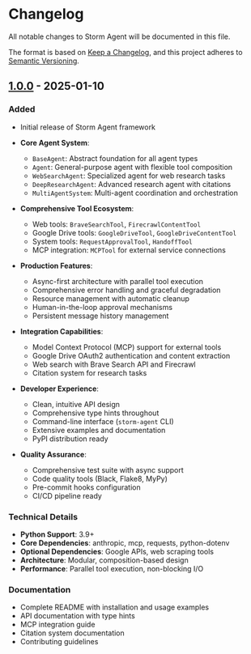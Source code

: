 # Changelog

All notable changes to Storm Agent will be documented in this file.

The format is based on [Keep a Changelog](https://keepachangelog.com/en/1.0.0/),
and this project adheres to [Semantic Versioning](https://semver.org/spec/v2.0.0.html).

## [1.0.0] - 2025-01-10

### Added
- Initial release of Storm Agent framework
- **Core Agent System**:
  - `BaseAgent`: Abstract foundation for all agent types
  - `Agent`: General-purpose agent with flexible tool composition
  - `WebSearchAgent`: Specialized agent for web research tasks
  - `DeepResearchAgent`: Advanced research agent with citations
  - `MultiAgentSystem`: Multi-agent coordination and orchestration

- **Comprehensive Tool Ecosystem**:
  - Web tools: `BraveSearchTool`, `FirecrawlContentTool`
  - Google Drive tools: `GoogleDriveTool`, `GoogleDriveContentTool`
  - System tools: `RequestApprovalTool`, `HandoffTool`
  - MCP integration: `MCPTool` for external service connections

- **Production Features**:
  - Async-first architecture with parallel tool execution
  - Comprehensive error handling and graceful degradation
  - Resource management with automatic cleanup
  - Human-in-the-loop approval mechanisms
  - Persistent message history management

- **Integration Capabilities**:
  - Model Context Protocol (MCP) support for external tools
  - Google Drive OAuth2 authentication and content extraction
  - Web search with Brave Search API and Firecrawl
  - Citation system for research tasks

- **Developer Experience**:
  - Clean, intuitive API design
  - Comprehensive type hints throughout
  - Command-line interface (`storm-agent` CLI)
  - Extensive examples and documentation
  - PyPI distribution ready

- **Quality Assurance**:
  - Comprehensive test suite with async support
  - Code quality tools (Black, Flake8, MyPy)
  - Pre-commit hooks configuration
  - CI/CD pipeline ready

### Technical Details
- **Python Support**: 3.9+
- **Core Dependencies**: anthropic, mcp, requests, python-dotenv
- **Optional Dependencies**: Google APIs, web scraping tools
- **Architecture**: Modular, composition-based design
- **Performance**: Parallel tool execution, non-blocking I/O

### Documentation
- Complete README with installation and usage examples
- API documentation with type hints
- MCP integration guide
- Citation system documentation
- Contributing guidelines

[1.0.0]: https://github.com/storm-agent/storm-agent/releases/tag/v1.0.0
